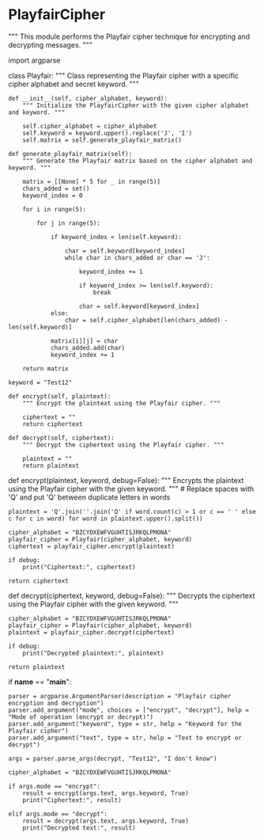# PlayfairCipher

""" This module performs the Playfair cipher technique for encrypting and decrypting messages. """

import argparse

class Playfair:
    """ Class representing the Playfair cipher with a specific cipher alphabet and secret keyword. """
    
    def __init__(self, cipher_alphabet, keyword):
        """ Initialize the PlayfairCipher with the given cipher alphabet and keyword. """
        
        self.cipher_alphabet = cipher_alphabet
        self.keyword = keyword.upper().replace('J', 'I')
        self.matrix = self.generate_playfair_matrix()

    def generate_playfair_matrix(self):
        """ Generate the Playfair matrix based on the cipher alphabet and keyword. """
        
        matrix = [[None] * 5 for _ in range(5)]
        chars_added = set()
        keyword_index = 0

        for i in range(5):
            
            for j in range(5):
                
                if keyword_index < len(self.keyword):
                    
                    char = self.keyword[keyword_index]
                    while char in chars_added or char == 'J':
                        
                        keyword_index += 1
                        
                        if keyword_index >= len(self.keyword):
                            break
                        
                        char = self.keyword[keyword_index]
                else:
                    char = self.cipher_alphabet[len(chars_added) - len(self.keyword)]

                matrix[i][j] = char
                chars_added.add(char)
                keyword_index += 1

        return matrix

    keyword = "Test12"

    def encrypt(self, plaintext):
        """ Encrypt the plaintext using the Playfair cipher. """

        ciphertext = ""
        return ciphertext

    def decrypt(self, ciphertext):
        """ Decrypt the ciphertext using the Playfair cipher. """

        plaintext = ""
        return plaintext

def encrypt(plaintext, keyword, debug=False):
    """ Encrypts the plaintext using the Playfair cipher with the given keyword. """
    # Replace spaces with 'Q' and put 'Q' between duplicate letters in words
    
    plaintext = 'Q'.join(''.join('Q' if word.count(c) > 1 or c == ' ' else c for c in word) for word in plaintext.upper().split())

    cipher_alphabet = "BZCYDXEWFVGUHTISJRKQLPMONA"
    playfair_cipher = Playfair(cipher_alphabet, keyword)
    ciphertext = playfair_cipher.encrypt(plaintext)
    
    if debug:
        print("Ciphertext:", ciphertext)
    
    return ciphertext


def decrypt(ciphertext, keyword, debug=False):
    """ Decrypts the ciphertext using the Playfair cipher with the given keyword. """
    
    cipher_alphabet = "BZCYDXEWFVGUHTISJRKQLPMONA"
    playfair_cipher = Playfair(cipher_alphabet, keyword)
    plaintext = playfair_cipher.decrypt(ciphertext)
    
    if debug:
        print("Decrypted plaintext:", plaintext)
    
    return plaintext

if __name__ == "__main__":
    
    parser = argparse.ArgumentParser(description = "Playfair cipher encryption and decryption")
    parser.add_argument("mode", choices = ["encrypt", "decrypt"], help = "Mode of operation (encrypt or decrypt)")
    parser.add_argument("keyword", type = str, help = "Keyword for the Playfair cipher")
    parser.add_argument("text", type = str, help = "Text to encrypt or decrypt")

    args = parser.parse_args(decrypt, "Test12", "I don't know")

    cipher_alphabet = "BZCYDXEWFVGUHTISJRKQLPMONA"
    
    if args.mode == "encrypt":
        result = encrypt(args.text, args.keyword, True)
        print("Ciphertext:", result)
    
    elif args.mode == "decrypt":
        result = decrypt(args.text, args.keyword, True)
        print("Decrypted text:", result)
